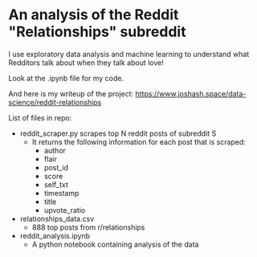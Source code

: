 # An analysis of the Reddit "Relationships" subreddit

I use exploratory data analysis and machine learning to understand what Redditors talk about when they talk about love! 

Look at the .ipynb file for my code. 

And here is my writeup of the project:
https://www.joshash.space/data-science/reddit-relationships



List of files in repo:
* reddit_scraper.py scrapes top N reddit posts of subreddit S
  * It returns the following information for each post that is scraped:
	 * author 
	 * flair 
	 * post_id 
	 * score 
	 * self_txt 
	 * timestamp 
	 * title 
	 * upvote_ratio
 * relationships_data.csv
 	*  888 top posts from r/relationships
 * reddit_analysis.ipynb
 	* A python notebook containing analysis of the data
